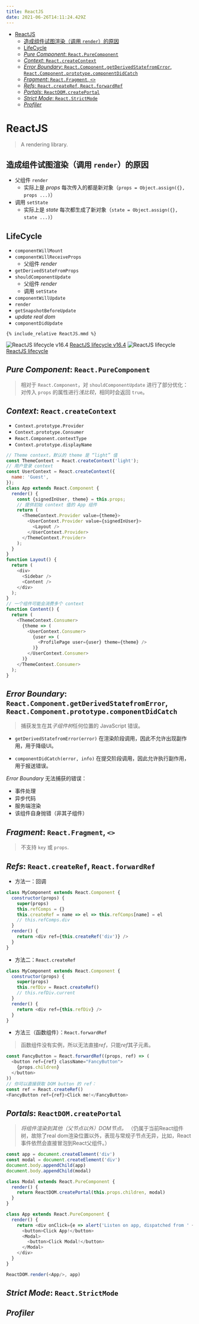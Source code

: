 ```yaml
---
title: ReactJS
date: 2021-06-26T14:11:24.429Z
---
```


- [ReactJS](#reactjs)
  - [造成组件试图渲染（调用 `render`）的原因](#造成组件试图渲染调用-render的原因)
  - [LifeCycle](#lifecycle)
  - [*Pure Component*: `React.PureComponent`](#pure-component-reactpurecomponent)
  - [*Context*: `React.createContext`](#context-reactcreatecontext)
  - [*Error Boundary*: `React.Component.getDerivedStatefromError`, `React.Component.prototype.componentDidCatch`](#error-boundary-reactcomponentgetderivedstatefromerror-reactcomponentprototypecomponentdidcatch)
  - [*Fragment*: `React.Fragment`, `<>`](#fragment-reactfragment-)
  - [*Refs*: `React.createRef`, `React.forwardRef`](#refs-reactcreateref-reactforwardref)
  - [*Portals*: `ReactDOM.createPortal`](#portals-reactdomcreateportal)
  - [*Strict Mode*: `React.StrictMode`](#strict-mode-reactstrictmode)
  - [*Profiler*](#profiler)

# ReactJS

> A rendering library.

## 造成组件试图渲染（调用 `render`）的原因

- 父组件 `render`
  - 实际上是 *props* 每次传入的都是新对象（`props = Object.assign({}, props ...)`）
- 调用 `setState`
  - 实际上是 *state* 每次都生成了新对象（`state = Object.assign({}, state ...)`）

## LifeCycle

- `componentWillMount`
- `componentWillReceiveProps`
  - 父组件 *render*
- `getDerivedStateFromProps`
- `shouldComponentUpdate`
  - 父组件 *render*
  - 调用 `setState`
- `componentWillUpdate`
- `render`
- `getSnapshotBeforeUpdate`
- *update real dom*
- `componentDidUpdate`

```mermaid
{% include_relative ReactJS.mmd %}
```

![ReactJS lifecycle v16.4](./ReactJS-Lifecycle-v16.4.png)
[ReactJS lifecycle v16.4](https://hackernoon.com/reactjs-component-lifecycle-methods-a-deep-dive-38275d9d13c0)
![ReactJS lifecycle](./ReactJS-Lifecycle.png)
[ReactJS lifecycle](https://projects.wojtekmaj.pl/react-lifecycle-methods-diagram/)

## *Pure Component*: `React.PureComponent`

> 相对于 `React.Component`，对 `shouldComponentUpdate` 进行了部分优化：对传入 `props` 的属性进行*浅比较*，相同时会返回 `true`。

## *Context*: `React.createContext`

- `Context.prototype.Provider`
- `Context.prototype.Consumer`
- `React.Component.contextType`
- `Context.prototype.displayName`

```js
// Theme context，默认的 theme 是 “light” 值
const ThemeContext = React.createContext('light');
// 用户登录 context
const UserContext = React.createContext({
  name: 'Guest',
});
class App extends React.Component {
  render() {
    const {signedInUser, theme} = this.props;
    // 提供初始 context 值的 App 组件
    return (
      <ThemeContext.Provider value={theme}>
        <UserContext.Provider value={signedInUser}>
          <Layout />
        </UserContext.Provider>
      </ThemeContext.Provider>
    );
  }
}
function Layout() {
  return (
    <div>
      <Sidebar />
      <Content />
    </div>
  );
}
// 一个组件可能会消费多个 context
function Content() {
  return (
    <ThemeContext.Consumer>
      {theme => (
        <UserContext.Consumer>
          {user => (
            <ProfilePage user={user} theme={theme} />
          )}
        </UserContext.Consumer>
      )}
    </ThemeContext.Consumer>
  );
}
```

## *Error Boundary*: `React.Component.getDerivedStatefromError`, `React.Component.prototype.componentDidCatch`

> 捕获发生在其*子组件树*任何位置的 JavaScript 错误。

- `getDerivedStatefromError(error)` 在渲染阶段调用，因此不允许出现副作用，用于降级UI。

- `componentDidCatch(error, info)` 在提交阶段调用，因此允许执行副作用，用于报送错误。

*Error Boundary* 无法捕获的错误：

- 事件处理
- 异步代码
- 服务端渲染
- 该组件自身抛错（非其子组件）

## *Fragment*: `React.Fragment`, `<>`

> 不支持 `key` 或 `props`.

## *Refs*: `React.createRef`, `React.forwardRef`

- 方法一：回调

```js
class MyComponent extends React.Component {
  constructor(props) {
    super(props)
    this.refComps = {}
    this.createRef = name => el => this.refComps[name] = el
    // this.refComps.div
  }
  render() {
    return <div ref={this.createRef('div')} />
  }
}
```

- 方法二：`React.createRef`

```js
class MyComponent extends React.Component {
  constructor(props) {
    super(props)
    this.refDiv = React.createRef()
    // this.refDiv.current
  }
  render() {
    return <div ref={this.refDiv} />
  }
}
```

- 方法三（函数组件）：`React.forwardRef`

> 函数组件没有实例，所以无法直接*ref*，只能*ref*其子元素。

```js
const FancyButton = React.forwardRef((props, ref) => (
  <button ref={ref} className="FancyButton">
    {props.children}
  </button>
))
// 你可以直接获取 DOM button 的 ref：
const ref = React.createRef()
<FancyButton ref={ref}>Click me!</FancyButton>
```

## *Portals*: `ReactDOM.createPortal`

> *将组件渲染到其他（父节点以外）DOM节点。*
> （仍属于当前React组件树，故除了real dom渲染位置以外，表现与常规子节点无异，比如，React事件依然会直接冒泡到React父组件。）

```js
const app = document.createElement('div')
const modal = document.createElement('div')
document.body.appendChild(app)
document.body.appendChild(modal)

class Modal extends React.PureComponent {
  render() {
    return ReactDOM.createPortal(this.props.children, modal)
  }
}

class App extends React.PureComponent {
  render() {
    return <div onClick={e => alert('Listen on app, dispatched from ' + e.target.innerHTML)}>
      <button>Click App!</button>
      <Modal>
        <button>Click Modal!</button>
      </Modal>
    </div>
  }
}

ReactDOM.render(<App/>, app)
```

## *Strict Mode*: `React.StrictMode`

## *Profiler*

[lifecycle-diagram]: https://projects.wojtekmaj.pl/react-lifecycle-methods-diagram/
[vue-vs-react-2021]: https://fulcrum.rocks/blog/vue-vs-react-comparison/
